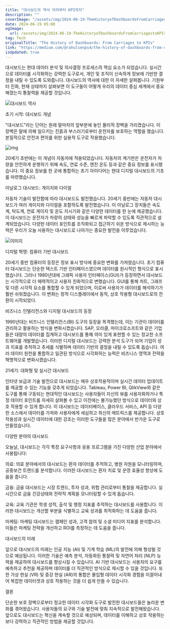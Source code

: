 ```yaml
---
title: "대시보드의 역사 마차부터 KPI까지"
description: ""
coverImage: "/assets/img/2024-06-19-TheHistoryofDashboardsFromCarriagestoKPIs_0.png"
date: 2024-06-19 05:00
ogImage:
  url: /assets/img/2024-06-19-TheHistoryofDashboardsFromCarriagestoKPIs_0.png
tag: Tech
originalTitle: "The History of Dashboards: From Carriages to KPIs"
link: "https://medium.com/@rahulsenps4/the-history-of-dashboards-from-carriages-to-kpis-feaeff72bfb0"
isUpdated: true
---
```


대시보드는 현대 데이터 분석 및 의사결정 프로세스의 핵심 요소가 되었습니다. 실시간으로 데이터를 시각화하는 강력한 도구로서, 개인 및 조직이 신속하게 정보에 기반한 결정을 내릴 수 있도록 도와줍니다. 대시보드의 역사에 대한 이 자세한 살펴봅니다. 기원부터 진화, 현재 상태까지 살펴보면 이 도구들이 어떻게 우리의 데이터 중심 세계에서 중요해졌는지 통찰력을 제공할 것입니다.

![대시보드 역사](/assets/img/2024-06-19-TheHistoryofDashboardsFromCarriagestoKPIs_0.png)

초기 시작: 대시보드 개념

"대시보드"라는 단어는 원래 말마차의 앞부분에 놓인 물리적 장벽을 가리켰습니다. 이 장벽은 말에 의해 일으키는 진흙과 부스러기로부터 운전자를 보호하는 역할을 했습니다. 본질적으로 안전과 편의를 위한 실용적 도구로 작용했습니다.

<!-- cozy-coder - 수평 -->

<ins class="adsbygoogle"
     style="display:block"
     data-ad-client="ca-pub-4877378276818686"
     data-ad-slot="1107185301"
     data-ad-format="auto"
     data-full-width-responsive="true"></ins>

<script>
     (adsbygoogle = window.adsbygoogle || []).push({});
</script>

![img](/assets/img/2024-06-19-TheHistoryofDashboardsFromCarriagestoKPIs_1.png)

20세기 초반에는 이 개념이 자동차에 적용되었습니다. 자동차의 계기판은 운전자가 차량을 안전하게 운행하기 위해 속도, 연료 수준, 엔진 온도 등과 같은 중요 정보를 표시했습니다. 이 중요 정보를 한 곳에 통합하는 초기 아이디어는 현대 디지털 대시보드의 기초를 마련했습니다.

아날로그 대시보드: 게이지와 다이얼

자동차 기술이 발전함에 따라 대시보드도 발전했습니다. 20세기 중반에는 자동차 대시보드가 여러 게이지와 다이얼을 포함하도록 발전했습니다. 이 아날로그 장치들은 속도계, 탁도계, 연료 게이지 및 온도 지시기와 같은 다양한 데이터를 한 눈에 제공했습니다. 이 대시보드는 운전자가 차량의 상태와 성능을 빠르게 파악할 수 있도록 직관적으로 설계되었습니다. 다양한 데이터 포인트를 조직화되고 접근하기 쉬운 방식으로 제시하는 능력은 우리가 오늘 사용하는 대시보드로 나아가는 중요한 발전을 이루었습니다.

<!-- cozy-coder - 수평 -->

<ins class="adsbygoogle"
     style="display:block"
     data-ad-client="ca-pub-4877378276818686"
     data-ad-slot="1107185301"
     data-ad-format="auto"
     data-full-width-responsive="true"></ins>

<script>
     (adsbygoogle = window.adsbygoogle || []).push({});
</script>

![이미지](/assets/img/2024-06-19-TheHistoryofDashboardsFromCarriagestoKPIs_2.png)

디지털 혁명: 컴퓨터 기반 대시보드

20세기 중반 컴퓨터의 등장은 정보 표시 방식에 중요한 변화를 가져왔습니다. 초기 컴퓨터 대시보드는 단순한 텍스트 기반 인터페이스였으며 데이터를 원시적인 형식으로 표시했습니다. 그러나 1980년대에 그래픽 사용자 인터페이스(GUI)가 등장하면서 대시보드는 시각적으로 더 매력적이고 사용자 친화적으로 변했습니다. GUI를 통해 차트, 그래프 및 다른 시각적 요소를 통합할 수 있게 되었으며, 이로써 사용자가 데이터를 해석하기가 훨씬 쉬워졌습니다. 이 변화는 정적 디스플레이에서 동적, 상호 작용형 대시보드로의 전환이 시작되었다.

비즈니스 인텔리전스와 디지털 대시보드의 등장

<!-- cozy-coder - 수평 -->

<ins class="adsbygoogle"
     style="display:block"
     data-ad-client="ca-pub-4877378276818686"
     data-ad-slot="1107185301"
     data-ad-format="auto"
     data-full-width-responsive="true"></ins>

<script>
     (adsbygoogle = window.adsbygoogle || []).push({});
</script>

1990년대는 비즈니스 인텔리전스(BI) 도구의 등장을 목격했는데, 이는 기관이 데이터를 관리하고 활용하는 방식을 변화시켰습니다. SAP, 오라클, 마이크로소프트와 같은 기업들은 대량의 데이터를 집계하고 대시보드를 통해 의미 있게 표현할 수 있는 정교한 소프트웨어를 개발했습니다. 이러한 디지털 대시보드는 강력한 분석 도구가 되어 기업이 성과 지표를 추적하고 추세를 식별하며 데이터 기반의 결정을 내릴 수 있도록 돕습니다. 여러 데이터 원천을 통합하고 일관된 방식으로 시각화하는 능력은 비즈니스 영역과 전략을 혁명적으로 변화시켰습니다.

21세기: 대화형 및 실시간 대시보드

인터넷 보급과 기술 발전으로 대시보드는 매우 상호작용적이며 실시간 데이터 업데이트를 제공할 수 있는 기능을 갖추게 되었습니다. Tableau, Power BI, QlikView와 같은 도구를 통해 구동되는 현대적인 대시보드는 사용자들이 자신의 뷰를 사용자화하거나 특정 데이터 포인트를 자세히 살펴볼 수 있고 이전에는 불가능했던 방식으로 데이터와 상호 작용할 수 있게 합니다. 이 대시보드는 데이터베이스, 클라우드 서비스, API 등 다양한 소스에서 데이터를 가져와 사용자에게 세심하고 최신의 메트릭스를 제공합니다. 상호 작용성과 실시간 데이터에 대한 강조는 이러한 도구들을 많은 분야에서 반가운 도구로 만들었습니다.

<!-- cozy-coder - 수평 -->

<ins class="adsbygoogle"
     style="display:block"
     data-ad-client="ca-pub-4877378276818686"
     data-ad-slot="1107185301"
     data-ad-format="auto"
     data-full-width-responsive="true"></ins>

<script>
     (adsbygoogle = window.adsbygoogle || []).push({});
</script>

다양한 분야의 대시보드

오늘날, 대시보드는 각각 특정 요구사항과 응용 프로그램을 가진 다양한 산업 분야에서 사용됩니다:

의료: 의료 분야에서의 대시보드는 환자 데이터를 추적하고, 병원 자원을 모니터링하며, 공중보건 트렌드를 분석합니다. 이러한 대시보드는 환자 치료 및 운영 효율성 향상에 도움을 줍니다.

금융: 금융 대시보드는 시장 트렌드, 투자 성과, 위험 관리로부터 통찰을 제공합니다. 실시간으로 금융 건강상태와 전략적 계획을 모니터링할 수 있게 돕습니다.

<!-- cozy-coder - 수평 -->

<ins class="adsbygoogle"
     style="display:block"
     data-ad-client="ca-pub-4877378276818686"
     data-ad-slot="1107185301"
     data-ad-format="auto"
     data-full-width-responsive="true"></ins>

<script>
     (adsbygoogle = window.adsbygoogle || []).push({});
</script>

교육: 교육 기관은 학생 성적, 출석 및 행정 지표를 추적하는 대시보드를 사용합니다. 이러한 대시보드는 개선할 부분을 식별하고 교육 성과를 최적화하는 데 도움을 줍니다.

마케팅: 마케팅 대시보드는 캠페인 성과, 고객 참여 및 소셜 미디어 지표를 분석합니다. 이들은 마케팅 전략을 개선하고 ROI를 측정하는 데 도움을 줍니다.

대시보드의 미래

앞으로 대시보드의 미래는 인공 지능 (AI) 및 기계 학습 (ML)의 발전에 의해 형성될 것으로 예상됩니다. 이러한 기술은 예측 분석, 자동화된 통찰력 및 자연어 처리 (NLP) 능력을 제공하여 대시보드를 향상시킬 수 있습니다. AI 기반 대시보드는 사용자의 요구를 예측하고 추천을 제공하며 데이터를 더 직관적인 방식으로 제시할 수 있을 것입니다. 또한 가상 현실 (VR) 및 증강 현실 (AR)의 통합은 몰입형 데이터 시각화 경험을 이끌어내어 복잡한 데이터셋과 상호 작용하는 것을 더 쉽게 만들 수 있습니다.

<!-- cozy-coder - 수평 -->

<ins class="adsbygoogle"
     style="display:block"
     data-ad-client="ca-pub-4877378276818686"
     data-ad-slot="1107185301"
     data-ad-format="auto"
     data-full-width-responsive="true"></ins>

<script>
     (adsbygoogle = window.adsbygoogle || []).push({});
</script>

결론

단순한 보호 장벽으로부터 정교한 데이터 시각화 도구로 발전한 대시보드들은 놀라운 변화를 겪어왔습니다. 사용자들의 요구와 기술 발전에 맞춰 지속적으로 발전해왔습니다. 앞으로도 대시보드는 혁신을 계속할 것으로 예상되며, 데이터를 이해하고 상호 작용하는 보다 강력하고 직관적인 방법을 제공할 것입니다.
